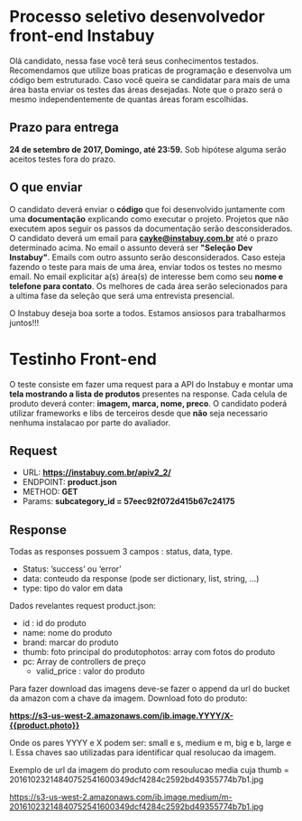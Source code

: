 # Processo seletivo desenvolvedor front-end Instabuy #

Olá candidato, nessa fase você terá seus conhecimentos testados. Recomendamos que utilize boas praticas de programação e desenvolva um código bem estruturado. 
Caso você queira se candidatar para mais de uma área basta enviar os testes das áreas desejadas. Note que o prazo será o mesmo independentemente de quantas áreas foram escolhidas.

## Prazo para entrega ##
**24 de setembro de 2017, Domingo, até 23:59.** Sob hipótese alguma serão aceitos testes fora do prazo.


## O que enviar ##

O candidato deverá enviar o **código** que foi desenvolvido juntamente com uma **documentação** explicando como executar o projeto.
Projetos que não executem apos seguir os passos da documentação serão desconsiderados.
O candidato deverá um email para **cayke@instabuy.com.br** até o prazo determinado acima. No email o assunto deverá ser **"Seleção Dev Instabuy"**. Emails com outro assunto serão desconsiderados.
Caso esteja fazendo o teste para mais de uma área, enviar todos os testes no mesmo email.
No email explicitar a(s) área(s) de interesse bem como seu **nome e telefone para contato**.
Os melhores de cada área serão selecionados para a ultima fase da seleção que será uma entrevista presencial.

O Instabuy deseja boa sorte a todos. Estamos ansiosos para trabalharmos juntos!!!


# Testinho Front-end #

O teste consiste em fazer uma request para a API do Instabuy e montar uma **tela mostrando a lista de produtos** presentes na response.
Cada celula de produto deverá conter: **imagem, marca, nome, preco**.
O candidato poderá utilizar frameworks e libs de terceiros desde que **não** seja necessario nenhuma instalacao por parte do avaliador.


## Request ##

- URL:  **https://instabuy.com.br/apiv2_2/**
- ENDPOINT: **product.json**
- METHOD: **GET**
- Params: **subcategory_id = 57eec92f072d415b67c24175**

## Response ##

Todas as responses possuem 3 campos : status, data, type.

- Status: ’success’ ou ‘error’
- data: conteudo da response (pode ser dictionary, list, string, …)
- type: tipo do valor em data

Dados revelantes request product.json:

- id : id do produto
- name: nome do produto
- brand: marcar do produto
- thumb: foto principal do produtophotos: array com fotos do produto
- pc: Array de controllers de preço
	- valid_price : valor do produto
	
Para fazer download das imagens deve-se fazer o append da url do bucket da amazon com a chave da imagem.
Download foto do produto:

**https://s3-us-west-2.amazonaws.com/ib.image.YYYY/X-{{product.photo}}**

Onde os pares YYYY e X podem ser: small e s, medium e m, big e b, large e l. Essa chaves sao utilizadas para identificar qual resolucao da imagem.

Exemplo de url da imagem do produto com resoulucao media cuja thumb = 20161023214840752541600349dcf4284c2592bd49355774b7b1.jpg

https://s3-us-west-2.amazonaws.com/ib.image.medium/m-20161023214840752541600349dcf4284c2592bd49355774b7b1.jpg




